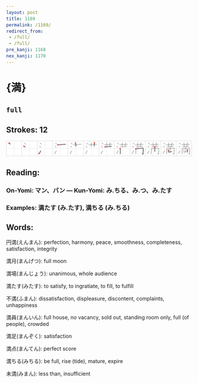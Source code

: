 ```yaml
---
layout: post
title: 1169
permalink: /1169/
redirect_from:
 - /full/
 - /full/
pre_kanji: 1168
nex_kanji: 1170
---
```


# {満}

## `full`

## Strokes: 12

<div class="stroke"><img src="../images/E6BA80.png" /></div>

## Reading:

### On-Yomi: マン、バン &mdash; Kun-Yomi: み.ちる、み.つ、み.たす

### Examples: 満たす (み.たす), 満ちる (み.ちる)

## Words:

円満(えんまん): perfection, harmony, peace, smoothness, completeness, satisfaction, integrity

満月(まんげつ): full moon

満場(まんじょう): unanimous, whole audience

満たす(みたす): to satisfy, to ingratiate, to fill, to fulfill

不満(ふまん): dissatisfaction, displeasure, discontent, complaints, unhappiness

満員(まんいん): full house, no vacancy, sold out, standing room only, full (of people), crowded

満足(まんぞく): satisfaction

満点(まんてん): perfect score

満ちる(みちる): be full, rise (tide), mature, expire

未満(みまん): less than, insufficient
